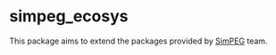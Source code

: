 # simpeg_ecosys
This package aims to extend the packages provided by [SimPEG](https://simpeg.xyz/) team.
